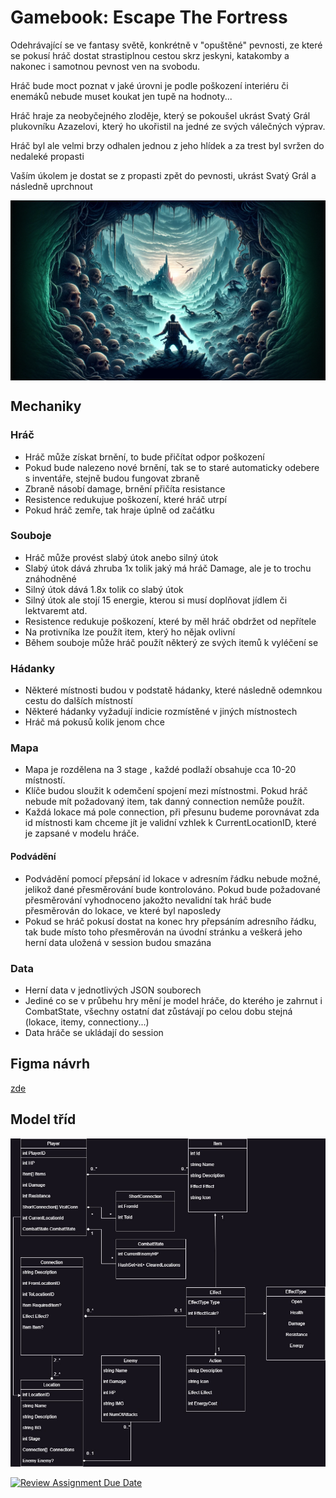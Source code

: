 <h1>Gamebook: Escape The Fortress</h1>
<p>Odehrávající se ve fantasy světě, konkrétně v "opuštěné" pevnosti, ze které se pokusí hráč dostat strastiplnou cestou skrz jeskyni, katakomby a nakonec i samotnou pevnost ven na svobodu.</p>
<p>Hráč bude moct poznat v jaké úrovni je podle poškození interiéru či enemáků nebude muset koukat jen tupě na hodnoty...</p>
<p>Hráč hraje za neobyčejného zloděje, který se pokoušel ukrást Svatý Grál plukovníku Azazelovi, který ho ukořistil na jedné ze svých válečných výprav.</p>
<p>Hráč byl ale velmi brzy odhalen jednou z jeho hlídek a za trest byl svržen do nedaleké propasti</p>
<p>Vaším úkolem je dostat se z propasti zpět do pevnosti, ukrást Svatý Grál a následně uprchnout</p>

<img style="display: block;" width=800 src="/Game/wwwroot/Assets/MenuBG.webp">

## Mechaniky
### Hráč
<ul>
    <li>Hráč může získat brnění, to bude přičítat odpor poškození</li>
    <li>Pokud bude nalezeno nové brnění, tak se to staré automaticky odebere s inventáře, stejně budou fungovat zbraně</li>
    <li>Zbraně násobí damage, brnění přičíta resistance</li>
    <li>Resistence redukujue poškození, které hráč utrpí</li>
    <li>Pokud hráč zemře, tak hraje úplně od začátku</li>
</ul>

### Souboje
<ul>
    <li>Hráč může provést slabý útok anebo silný útok</li>
    <li>Slabý útok dává zhruba 1x tolik jaký má hráč Damage, ale je to trochu znáhodněné</li>
    <li>Silný útok dává 1.8x tolik co slabý útok</li>
    <li>Silný útok ale stojí 15 energie, kterou si musí doplňovat jídlem či lektvaremt atd.</li>
    <li>Resistence redukuje poškození, které by měl hráč obdržet od nepřítele</li>
    <li>Na protivníka lze použít item, který ho nějak ovlivní</li>
    <li>Během souboje může hráč použít některý ze svých itemů k vyléčení se</li>
</ul>

### Hádanky
<ul>
    <li>Některé místnosti budou v podstatě hádanky, které následně odemnkou cestu do dalších místností</li>
    <li>Některé hádanky vyžadují indicie rozmístěné v jiných místnostech</li>
    <li>Hráč má pokusů kolik jenom chce</li>
</ul>

### Mapa 
<ul>
    <li>
        Mapa je rozdělena na 3 stage , každé podlaží obsahuje cca 10-20 místností.
    </li>
    <li>Klíče budou sloužit k odemčení spojení mezi místnostmi. Pokud hráč nebude mít požadovaný item, tak danný connection nemůže použít.</li>
    <li>Každá lokace má pole connection, při přesunu budeme porovnávat zda id místnosti kam chceme jít je validní vzhlek k CurrentLocationID, které je zapsané v modelu hráče.</li>
</ul>

#### Podvádění
<ul>
    <li>Podvádění pomocí přepsání id lokace v adresním řádku nebude možné, jelikož dané přesměrování bude kontrolováno. Pokud bude požadované přesměrování vyhodnoceno jakožto nevalidní tak hráč bude přesměrován do lokace, ve které byl naposledy</li>
    <li>Pokud se hráč pokusí dostat na konec hry přepsáním adresního řádku, tak bude místo toho přesměrován na úvodní stránku a veškerá jeho herní data uložená v session budou smazána</li>
</ul>

### Data
<ul>
    <li>Herní data v jednotlivých JSON souborech</li>
    <li>Jediné co se v průbehu hry mění je model hráče, do kterého je zahrnut i CombatState, všechny ostatní dat zůstávají po celou dobu stejná (lokace, itemy, connectiony...)
    <li>Data hráče se ukládají do session</li>
</ul>

## Figma návrh
<a href="https://www.figma.com/file/QgTaAXxr2krxgQlMT8mOTe/GAMEBOOK?type=design&node-id=0-1&mode=design">zde</a>

## Model tříd
<p><img src="./Assets/GamebookModels.jpg"/></p>


[![Review Assignment Due Date](https://classroom.github.com/assets/deadline-readme-button-24ddc0f5d75046c5622901739e7c5dd533143b0c8e959d652212380cedb1ea36.svg)](https://classroom.github.com/a/dMUm1NVd)
